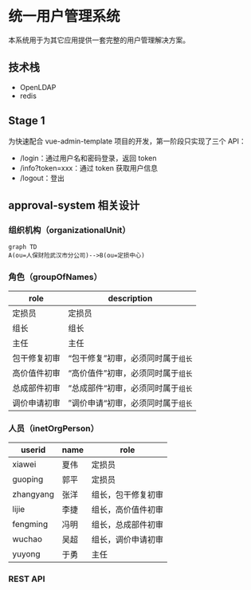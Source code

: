 # 统一用户管理系统

本系统用于为其它应用提供一套完整的用户管理解决方案。

## 技术栈

- OpenLDAP
- redis

## Stage 1

为快速配合 vue-admin-template 项目的开发，第一阶段只实现了三个 API：

- /login：通过用户名和密码登录，返回 token
- /info?token=xxx：通过 token 获取用户信息
- /logout：登出

## approval-system 相关设计

### 组织机构（organizationalUnit）

```mermaid
graph TD
A(ou=人保财险武汉市分公司)-->B(ou=定损中心)
```

### 角色（groupOfNames）

| role         | description                        |
| ------------ | ---------------------------------- |
| 定损员       | 定损员                             |
| 组长         | 组长                               |
| 主任         | 主任                               |
| 包干修复初审 | “包干修复”初审，必须同时属于`组长` |
| 高价值件初审 | “高价值件”初审，必须同时属于`组长` |
| 总成部件初审 | “总成部件“初审，必须同时属于`组长` |
| 调价申请初审 | ”调价申请“初审，必须同时属于`组长` |

### 人员（inetOrgPerson）

| userid    | name | role               |
| --------- | ---- | ------------------ |
| xiawei    | 夏伟 | 定损员             |
| guoping   | 郭平 | 定损员             |
| zhangyang | 张洋 | 组长，包干修复初审 |
| lijie     | 李捷 | 组长，高价值件初审 |
| fengming  | 冯明 | 组长，总成部件初审 |
| wuchao    | 吴超 | 组长，调价申请初审 |
| yuyong    | 于勇 | 主任               |

### REST API
